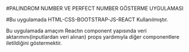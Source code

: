 
#PALINDROM NUMBER VE PERFECT NUMBER GÖSTERME UYGULAMASI

#Bu uygulamada HTML-CSS-BOOTSTRAP-JS-REACT Kullanılmıştır.

Bu uygulamada amaçım Reactın component yapısında veri aktarımını(inputlardan veri alınan) props yardımıyla diğer componentlere iletildiğini göstermektir.
